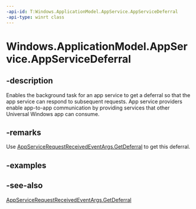 ----api-id: T:Windows.ApplicationModel.AppService.AppServiceDeferral
-api-type: winrt class
---<!-- Class syntax.public class AppServiceDeferral : Windows.ApplicationModel.AppService.IAppServiceDeferral--># Windows.ApplicationModel.AppService.AppServiceDeferral## -descriptionEnables the background task for an app service to get a deferral so that the app service can respond to subsequent requests. App service providers enable app-to-app communication by providing services that other Universal Windows app can consume.## -remarksUse [AppServiceRequestReceivedEventArgs.GetDeferral](appservicerequestreceivedeventargs_getdeferral.md) to get this deferral.## -examples## -see-also[AppServiceRequestReceivedEventArgs.GetDeferral](appservicerequestreceivedeventargs_getdeferral.md)